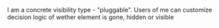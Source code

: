 I am a concrete visibility type - "pluggable".
Users of me can customize decision logic of wether element is gone, hidden or visible
